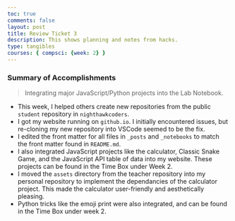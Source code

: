 ```yaml
---
toc: true
comments: false
layout: post
title: Review Ticket 3
description: This shows planning and notes from hacks.
type: tangibles
courses: { compsci: {week: 2} }
---
```


### Summary of Accomplishments
> Integrating major JavaScript/Python projects into the Lab Notebook.
- This week, I helped others create new repositories from the public `student` repository in `nighthawkcoders`. 
- I got my website running on `github.io`. I initially encountered issues, but re-cloning my new repository into VSCode seemed to be the fix.
- I edited the front matter for all files in `_posts` and `_notebooks` to match the front matter found in `README.md`. 
- I also integrated JavaScript projects like the calculator, Classic Snake Game, and the JavaScript API table of data into my website. These projects can be found in the Time Box under Week 2.
- I moved the `assets` directory from the teacher repository into my personal repository to implement the dependancies of the calculator project. This made the calculator user-friendly and aesthetically pleasing.
- Python tricks like the emoji print were also integrated, and can be found in the Time Box under week 2.